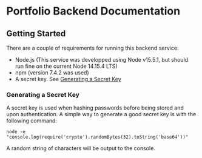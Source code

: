 # Portfolio Backend Documentation

## Getting Started
There are a couple of requirements for running this backend service:
- Node.js (This service was developped using Node v15.5.1, but should run fine on the current Node 14.15.4 LTS)
- npm (version 7.4.2 was used)
- A secret key. See [Generating a Secret Key](#generating-a-secret-key)

### Generating a Secret Key
A secret key is used when hashing passwords before being stored and upon authentication. A simple way to generate a good secret key is with the following command:
```
node -e "console.log(require('crypto').randomBytes(32).toString('base64'))"
```
A random string of characters will be output to the console. 